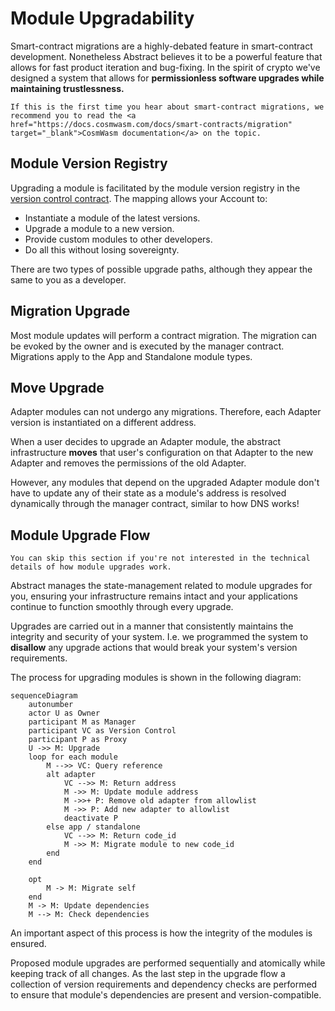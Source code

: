 # Module Upgradability

Smart-contract migrations are a highly-debated feature in smart-contract development. Nonetheless Abstract believes it
to be a powerful feature that allows for fast product iteration and bug-fixing. In the spirit of crypto we've designed a system that
allows for **permissionless software upgrades while maintaining trustlessness.**

```admonish info
If this is the first time you hear about smart-contract migrations, we recommend you to read the <a href="https://docs.cosmwasm.com/docs/smart-contracts/migration" target="_blank">CosmWasm documentation</a> on the topic.
```

## Module Version Registry

Upgrading a module is facilitated by the module version registry in
the [version control contract](../5_platform/2_version_control.md). The mapping allows your Account to:

- Instantiate a module of the latest versions.
- Upgrade a module to a new version.
- Provide custom modules to other developers.
- Do all this without losing sovereignty.

There are two types of possible upgrade paths, although they appear the same to you as a developer.

## Migration Upgrade

Most module updates will perform a contract migration. The migration can be evoked by the owner and is executed by
the manager contract. Migrations apply to the App and Standalone module types.

## Move Upgrade

Adapter modules can not undergo any migrations. Therefore, each Adapter version is instantiated on a different
address.

When a user decides to upgrade an Adapter module, the abstract infrastructure **moves** that user's configuration on that Adapter  to the new Adapter and removes the permissions of the old Adapter.

However, any modules that depend on the upgraded Adapter module don't have to update any of their state as a module's address is resolved dynamically through the manager contract, similar to how DNS works!

## Module Upgrade Flow

```mermaid info
You can skip this section if you're not interested in the technical details of how module upgrades work.
```

Abstract manages the state-management related to module upgrades for you, ensuring your infrastructure remains intact and your applications continue to function smoothly through every upgrade.

Upgrades are carried out in a manner that consistently maintains the integrity and security of your system. I.e. we programmed the system to **disallow** any upgrade actions that would break your system's version requirements.

The process for upgrading modules is shown in the following diagram:

```mermaid
sequenceDiagram
    autonumber
    actor U as Owner
    participant M as Manager
    participant VC as Version Control
    participant P as Proxy
    U ->> M: Upgrade
    loop for each module
        M -->> VC: Query reference
        alt adapter
            VC -->> M: Return address
            M ->> M: Update module address
            M ->>+ P: Remove old adapter from allowlist
            M ->> P: Add new adapter to allowlist
            deactivate P
        else app / standalone
            VC -->> M: Return code_id
            M ->> M: Migrate module to new code_id
        end
    end

    opt
        M -> M: Migrate self
    end
    M -> M: Update dependencies
    M --> M: Check dependencies  
```

An important aspect of this process is how the integrity of the modules is ensured.

Proposed module upgrades are performed sequentially and atomically while keeping track of all changes. As the last step in the upgrade flow a collection of version requirements and dependency checks are performed to ensure that module's dependencies are present and version-compatible.
